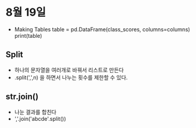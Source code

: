 # 8월 19일

* Making Tables
 table = pd.DataFrame(class_scores, columns=columns)
    print(table)

## Split
* 하나의 문자열을 여러개로 바꿔서 리스트로 만든다
* .split(',',n) 을 하면서 나누는 횟수를 제한할 수 있다. 

## str.join()
* 나눈 결과를 합친다
* ','.join('abcde'.split())
